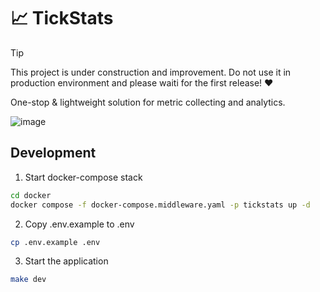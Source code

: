 # 📈 TickStats

> [!TIP]
> This project is under construction and improvement. Do not use it in production environment and please waiti for the first release! ❤️

One-stop & lightweight solution for metric collecting and analytics.

![image](https://github.com/user-attachments/assets/2d8e6267-a3ad-40cb-9957-3310687a5f27)

## Development

1. Start docker-compose stack

```bash
cd docker
docker compose -f docker-compose.middleware.yaml -p tickstats up -d
```

2. Copy .env.example to .env

```bash
cp .env.example .env
```

3. Start the application

```bash
make dev
```
